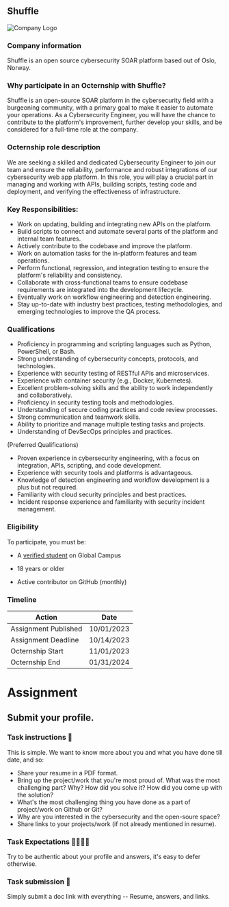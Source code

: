 ## Shuffle

![Company Logo](https://www.shuffler.io/images/logos/orange_logo.svg)

### Company information 

Shuffle is an open source cybersecurity SOAR platform based out of Oslo, Norway.

### Why participate in an Octernship with Shuffle?

Shuffle is an open-source SOAR platform in the cybersecurity field with a burgeoning community, with a primary goal to make it easier to automate your operations. As a Cybersecurity Engineer, you will have the chance to contribute to the platform's improvement, further develop your skills, and be considered for a full-time role at the company.

### Octernship role description

We are seeking a skilled and dedicated Cybersecurity Engineer to join our team and ensure the reliability, performance and robust integrations of our cybersecurity web app platform. In this role, you will play a crucial part in managing and working with APIs, building scripts, testing code and deployment, and verifying the effectiveness of infrastructure.

### Key Responsibilities:

- Work on updating, building and integrating new APIs on the platform.
- Build scripts to connect and automate several parts of the platform and internal team features.
- Actively contribute to the codebase and improve the platform.
- Work on automation tasks for the in-platform features and team operations.
- Perform functional, regression, and integration testing to ensure the platform's reliability and consistency.
- Collaborate with cross-functional teams to ensure codebase requirements are integrated into the development lifecycle.
- Eventually work on workflow engineering and detection engineering.
- Stay up-to-date with industry best practices, testing methodologies, and emerging technologies to improve the QA process.

### Qualifications

- Proficiency in programming and scripting languages such as Python, PowerShell, or Bash.
- Strong understanding of cybersecurity concepts, protocols, and technologies.
- Experience with security testing of RESTful APIs and microservices.
- Experience with container security (e.g., Docker, Kubernetes).
- Excellent problem-solving skills and the ability to work independently and collaboratively.
- Proficiency in security testing tools and methodologies.
- Understanding of secure coding practices and code review processes.
- Strong communication and teamwork skills.
- Ability to prioritize and manage multiple testing tasks and projects.
- Understanding of DevSecOps principles and practices.

(Preferred Qualifications)

- Proven experience in cybersecurity engineering, with a focus on integration, APIs, scripting, and code development.
- Experience with security tools and platforms is advantageous.
- Knowledge of detection engineering and workflow development is a plus but not required.
- Familiarity with cloud security principles and best practices.
- Incident response experience and familiarity with security incident management.

### Eligibility

To participate, you must be:

* A [verified student](https://education.github.com/discount_requests/pack_application) on Global Campus

* 18 years or older

* Active contributor on GitHub (monthly)

### Timeline

| Action  | Date |
| ------------- | ------------- |
| Assignment Published | 10/01/2023 |
| Assignment Deadline | 10/14/2023 |
| Octernship Start | 11/01/2023 |
| Octernship End | 01/31/2024 |

# Assignment

## Submit your profile.

### Task instructions 📝

This is simple. We want to know more about you and what you have done till date, and so:
- Share your resume in a PDF format.
- Bring up the project/work that you're most proud of. What was the most challenging part? Why? How did you solve it? How did you come up with the solution?
- What's the most challenging thing you have done as a part of project/work on Github or Git?
- Why are you interested in the cybersecurity and the open-soure space?
- Share links to your projects/work (if not already mentioned in resume).

### Task Expectations 👩‍💻👨‍💻

Try to be authentic about your profile and answers, it's easy to defer otherwise.

### Task submission 🚀

Simply submit a doc link with everything -- Resume, answers, and links.
